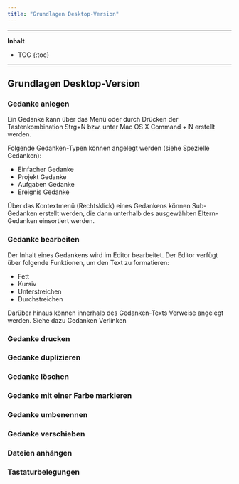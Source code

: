 ```yaml
---
title: "Grundlagen Desktop-Version"
---
```

---------------
__Inhalt__
* TOC
{:toc}
---------------

## Grundlagen Desktop-Version

### Gedanke anlegen

Ein Gedanke kann über das Menü oder durch Drücken der Tastenkombination Strg+N bzw. unter Mac OS X Command + N erstellt werden.

Folgende Gedanken-Typen können angelegt werden (siehe Spezielle Gedanken):
- Einfacher Gedanke
- Projekt Gedanke
- Aufgaben Gedanke
- Ereignis Gedanke

Über das Kontextmenü (Rechtsklick) eines Gedankens können Sub-Gedanken erstellt werden, die dann unterhalb des ausgewählten Eltern-Gedanken einsortiert werden.


### Gedanke bearbeiten

Der Inhalt eines Gedankens wird im Editor bearbeitet. Der Editor verfügt über folgende Funktionen, um den Text zu formatieren:

- Fett
- Kursiv
- Unterstreichen
- Durchstreichen

Darüber hinaus können innerhalb des Gedanken-Texts Verweise angelegt werden. Siehe dazu Gedanken Verlinken

### Gedanke drucken
### Gedanke duplizieren
### Gedanke löschen
### Gedanke mit einer Farbe markieren
### Gedanke umbenennen
### Gedanke verschieben
### Dateien anhängen
### Tastaturbelegungen
